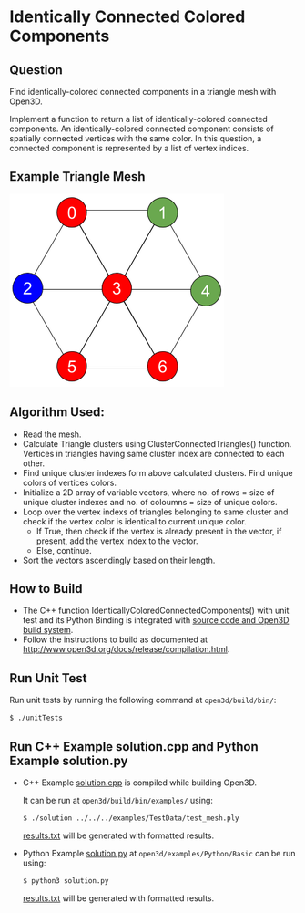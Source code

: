 # Identically Connected Colored Components

## Question
Find identically-colored connected components in a triangle mesh with Open3D.

Implement a function to return a list of identically-colored connected components. An identically-colored connected 
component consists of spatially connected vertices with the same color. In this question, a connected component is 
represented by a list of vertex indices.

## Example Triangle Mesh
![TestMesh](test_mesh.png)

## Algorithm Used:
- Read the mesh.
- Calculate Triangle clusters using ClusterConnectedTriangles() function. 
Vertices in triangles having same cluster index are connected to each other.
- Find unique cluster indexes form above calculated clusters. Find unique colors of vertices colors.
- Initialize a 2D array of variable vectors, where no. of rows = size of unique cluster indexes and no. of coloumns = size of unique colors.
- Loop over the vertex indexs of triangles belonging to same cluster and check if the vertex color is identical to current unique color.  
  - If True, then check if the vertex is already present in the vector, if present, add the vertex index to the vector.
  - Else, continue.
- Sort the vectors ascendingly based on their length.

## How to Build
- The C++ function IdenticallyColoredConnectedComponents() with unit test and its Python Binding is integrated with [source code and Open3D build system](https://github.com/shashikant-ghangare/open3d/commit/3e1c7ccd12d8c7277900ca0720a55f1c879aa01d).
- Follow the instructions to build as documented at <http://www.open3d.org/docs/release/compilation.html>.

## Run Unit Test
Run unit tests by running the following command at `open3d/build/bin/`:
```bash
$ ./unitTests
```

## Run C++ Example solution.cpp and Python Example solution.py
- C++ Example [solution.cpp](https://github.com/shashikant-ghangare/open3d/blob/f6faf17393e08c5e46f3833837d950b25c58ae97/examples/Cpp/solution.cpp) is compiled while building Open3D.  

  It can be run at `open3d/build/bin/examples/` using:
  ```bash
  $ ./solution ../../../examples/TestData/test_mesh.ply 
  ```
  [results.txt](https://github.com/shashikant-ghangare/open3d/blob/f6faf17393e08c5e46f3833837d950b25c58ae97/examples/Cpp/results.txt) will be generated with formatted results.
- Python Example [solution.py](https://github.com/shashikant-ghangare/open3d/tree/f6faf17393e08c5e46f3833837d950b25c58ae97/examples/Python/Basic) at `open3d/examples/Python/Basic` can be run using:
  ```bash
  $ python3 solution.py 
  ```
   [results.txt](https://github.com/shashikant-ghangare/open3d/blob/f6faf17393e08c5e46f3833837d950b25c58ae97/examples/Python/Basic/results.txt) will be generated with formatted results.
  
